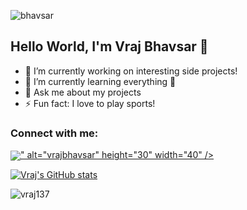 ![bhavsar](https://user-images.githubusercontent.com/69980892/133012536-4893c850-3c7a-463f-916c-52512f3154fb.png)


## Hello World, I'm Vraj Bhavsar 👋

- 🔭 I’m currently working on interesting side projects!
- 🌱 I’m currently learning everything 🤣
- 💬 Ask me about my projects
- ⚡ Fun fact: I love to play sports!

### Connect with me: 
<p align="left">
<a href="https://linkedin.com/in/vrajbhavsar" target="blank"><img align="center" src="<img src="https://img.icons8.com/doodle/48/000000/linkedin--v2.png"/>" alt="vrajbhavsar" height="30" width="40" /></a>
</p>

[![Vraj's GitHub stats](https://github-readme-stats.vercel.app/api?username=vraj137)](https://github.com/vraj137)

<p align="left"> <img src="https://komarev.com/ghpvc/?username=vraj137&label=Profile%20views&color=0e75b6&style=flat" alt="vraj137" /> </p>

